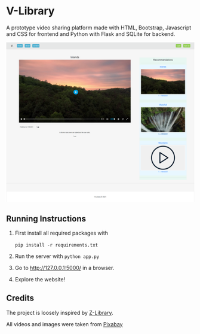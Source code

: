 # V-Library

A prototype video sharing platform made with HTML, Bootstrap, Javascript and CSS for frontend and Python with Flask and
SQLite for backend.

![Screenshot](https://raw.githubusercontent.com/DrSmCraft/V-Library/master/Screenshot.png)

## Running Instructions

1. First install all required packages with

   ```pip install -r requirements.txt```
2. Run the server with ```python app.py```
3. Go to http://127.0.0.1:5000/  in a browser.
4. Explore the website!

## Credits

The project is loosely inspired by [Z-Library](https://z-lib.org/).

All videos and images were taken from [Pixabay](https://pixabay.com/)
